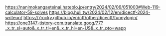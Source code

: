 https://nanimokangaeteinai.hateblo.jp/entry/2024/02/06/051003#Web-119-calculator-59-solves
https://blog.huli.tw/2024/02/12/en/dicectf-2024-writeup/
https://7rocky.github.io/en/ctf/other/dicectf/funnylogin/
https://one3147-tistory-com.translate.goog/77?_x_tr_sl=auto&_x_tr_tl=en&_x_tr_hl=en-US&_x_tr_pto=wapp
